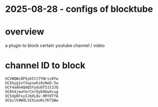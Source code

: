 # 2025-08-28 - configs of blocktube

# overview
a plugin to block certain youtube channel / video

# channel ID to block
```
UCVWQWc8PXy6Itt7YNrivOYw
UCXUyg1vYSupswhi0zNeD-5w
UCF4aAh4QmQSYyduOT51t3JQ
UC6h4jewYerCnrOyb9GwXcug
UC5dp6FxyIJmXLQv-9RYOTfA
UCbulh9WdLtEXiooRcYK7SWw
```
